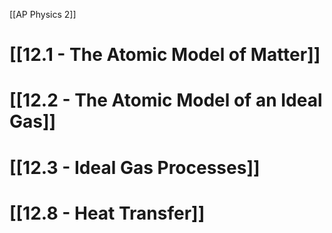 [[AP Physics 2]]

# [[12.1 - The Atomic Model of Matter]]
# [[12.2 - The Atomic Model of an Ideal Gas]]
# [[12.3 - Ideal Gas Processes]]
# [[12.8 - Heat Transfer]]


